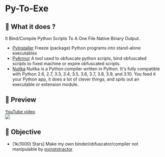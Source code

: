# Py-To-Exe

## 📜 What it does ?

It Bind/Compile Python Scripts To A One File Native Binary Output.

- [PyInstaller](https://github.com/pyinstaller/pyinstaller) Freeze (package) Python programs into stand-alone executables
- [PyArmor](https://github.com/dashingsoft/pyarmor) A tool used to obfuscate python scripts, bind obfuscated scripts to fixed machine or expire obfuscated scripts.
- [Nuitka](https://github.com/Nuitka/Nuitka) Nuitka is a Python compiler written in Python. It's fully compatible with Python 2.6, 2.7, 3.3, 3.4, 3.5, 3.6, 3.7, 3.8, 3.9, and 3.10. You feed it your Python app, it does a lot of clever things, and spits out an executable or extension module.

## 🎥 Preview

[YouTube video](https://www.youtube.com/watch?v=PasUnZFU_jc)<br>
[![](https://i.imgur.com/SGHnnZ1.png)](https://www.youtube.com/watch?v=PasUnZFU_jc)

## 🌟 Objective

- [1k(1000) Stars] Make my own binder/obfuscator/compiler not manipulable by [pyinstxtractor](https://github.com/extremecoders-re/pyinstxtractor) 
